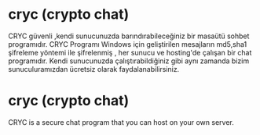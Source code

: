 # cryc (crypto chat)
CRYC güvenli ,kendi sunucunuzda barındırabileceğiniz bir masaütü sohbet programıdır.
CRYC Programı Windows için geliştirilen mesajların md5,sha1 şifreleme yöntemi ile şifrelenmiş , her sunucu ve hosting'de çalışan bir chat programıdır.
Kendi sunucunuzda çalıştırabildiğiniz gibi aynı zamanda bizim sunuculuramızdan
ücretsiz olarak faydalanabilirsiniz.



# cryc (crypto chat)
CRYC is a secure chat program that you can host on your own server.

